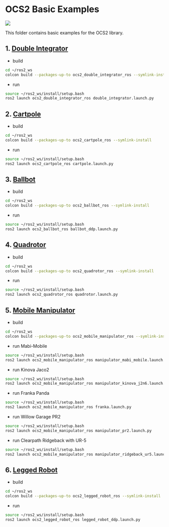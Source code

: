# OCS2 Basic Examples
[![](http://i0.hdslb.com/bfs/archive/1bf12ba98ed8e7fe01594bb2a713ddafdd580488.jpg)](https://www.bilibili.com/video/BV12vv9eGEns/)

This folder contains basic examples for the OCS2 library.

## 1. [Double Integrator](https://leggedrobotics.github.io/ocs2/robotic_examples.html#double-integrator)

* build
```bash
cd ~/ros2_ws
colcon build --packages-up-to ocs2_double_integrator_ros --symlink-install
```
* run
```bash
source ~/ros2_ws/install/setup.bash
ros2 launch ocs2_double_integrator_ros double_integrator.launch.py
```


## 2. [Cartpole](https://leggedrobotics.github.io/ocs2/robotic_examples.html#cartpole)

* build
```bash
cd ~/ros2_ws
colcon build --packages-up-to ocs2_cartpole_ros --symlink-install
```
* run
```bash
source ~/ros2_ws/install/setup.bash
ros2 launch ocs2_cartpole_ros cartpole.launch.py
```


## 3. [Ballbot](https://leggedrobotics.github.io/ocs2/robotic_examples.html#ballbot)

* build
```bash
cd ~/ros2_ws
colcon build --packages-up-to ocs2_ballbot_ros --symlink-install
```
* run
```bash
source ~/ros2_ws/install/setup.bash
ros2 launch ocs2_ballbot_ros ballbot_ddp.launch.py
```

## 4. [Quadrotor](https://leggedrobotics.github.io/ocs2/robotic_examples.html#quadrotor)

* build
```bash
cd ~/ros2_ws
colcon build --packages-up-to ocs2_quadrotor_ros --symlink-install
```
* run
```bash
source ~/ros2_ws/install/setup.bash
ros2 launch ocs2_quadrotor_ros quadrotor.launch.py
```

## 5. [Mobile Manipulator](https://leggedrobotics.github.io/ocs2/robotic_examples.html#mobile-manipulator)

* build
```bash
cd ~/ros2_ws
colcon build --packages-up-to ocs2_mobile_manipulator_ros --symlink-install
```
* run Mabi-Mobile
```bash
source ~/ros2_ws/install/setup.bash
ros2 launch ocs2_mobile_manipulator_ros manipulator_mabi_mobile.launch.py
```
* run Kinova Jaco2
```bash
source ~/ros2_ws/install/setup.bash
ros2 launch ocs2_mobile_manipulator_ros manipulator_kinova_j2n6.launch.py
```
* run Franka Panda
```bash
source ~/ros2_ws/install/setup.bash
ros2 launch ocs2_mobile_manipulator_ros franka.launch.py
```
* run Willow Garage PR2
```bash
source ~/ros2_ws/install/setup.bash
ros2 launch ocs2_mobile_manipulator_ros manipulator_pr2.launch.py
```
* run Clearpath Ridgeback with UR-5
```bash
source ~/ros2_ws/install/setup.bash
ros2 launch ocs2_mobile_manipulator_ros manipulator_ridgeback_ur5.launch.py 
```


## 6. [Legged Robot](https://leggedrobotics.github.io/ocs2/robotic_examples.html#legged-robot)
* build
```bash
cd ~/ros2_ws
colcon build --packages-up-to ocs2_legged_robot_ros --symlink-install
```
* run
```bash
source ~/ros2_ws/install/setup.bash
ros2 launch ocs2_legged_robot_ros legged_robot_ddp.launch.py
```